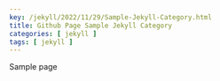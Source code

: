 ```yaml
---
key: /jekyll/2022/11/29/Sample-Jekyll-Category.html
title: Github Page Sample Jekyll Category
categories: [ jekyll ]
tags: [ jekyll ]
---
```


Sample page
